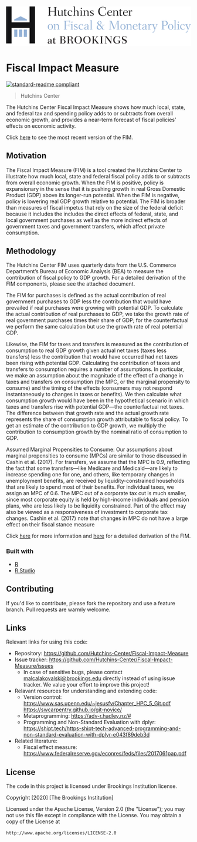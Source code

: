![Logo of the project](https://github.com/Hutchins-Center/Fiscal-Impact-Measure/blob/master/images/HC_NEW_BROOKINGS_RGB.jpg)

# Fiscal Impact Measure
[![standard-readme compliant](https://img.shields.io/badge/readme%20style-standard-brightgreen.svg?style=flat-square)](https://github.com/RichardLitt/standard-readme)

> Hutchins Center

The Hutchins Center Fiscal Impact Measure shows how much local, state, and federal tax and spending policy adds to or subtracts from overall economic growth, and provides a near-term forecast of fiscal policies’ effects on economic activity.

Click [here](https://www.brookings.edu/interactives/hutchins-center-fiscal-impact-measure/) to see the most recent version of the FIM.

## Motivation

The Fiscal Impact Measure (FIM) is a tool created the Hutchins Center to illustrate how much local, state and federal fiscal policy adds to or subtracts from overall economic growth. When the FIM is positive, policy is expansionary in the sense that it is pushing growth in real Gross Domestic Product (GDP) above its longer-run potential. When the FIM is negative, policy is lowering real GDP growth relative to potential. The FIM is broader than measures of fiscal impetus that rely on the size of the federal deficit because it includes the includes the direct effects of federal, state, and local government purchases as well as the more indirect effects of government taxes and government transfers, which affect private consumption.

## Methodology

The Hutchins Center FIM uses quarterly data from the U.S. Commerce Department’s Bureau of Economic Analysis (BEA) to measure the contribution of fiscal policy to GDP growth.  For a detailed derivation of the FIM components, please see the attached document.

The FIM for purchases is defined as the actual contribution of real government purchases to GDP less the contribution that would have prevailed if real purchases were growing with potential GDP. To calculate the actual contribution of real purchases to GDP, we take the growth rate of real government purchases times their share of GDP; for the counterfactual we perform the same calculation but use the growth rate of real potential GDP.

Likewise, the FIM for taxes and transfers is measured as the contribution of consumption to real GDP growth given actual net taxes (taxes less transfers) less the contribution that would have occurred had net taxes been rising with potential GDP. Calculating the contribution of taxes and transfers to consumption requires a number of assumptions. In particular, we make an assumption about the magnitude of the effect of a change in taxes and transfers on consumption (the MPC, or the marginal propensity to consume) and the timing of the effects (consumers may not respond instantaneously to changes in taxes or benefits). We then calculate what consumption growth would have been in the hypothetical scenario in which taxes and transfers rise with potential GDP—the counterfactual net taxes. The difference between that growth rate and the actual growth rate represents the share of consumption growth attributable to fiscal policy. To get an estimate of the contribution to GDP growth, we multiply the contribution to consumption growth by the nominal ratio of consumption to GDP.

Assumed Marginal Propensities to Consume: Our assumptions about marginal propensities to consume (MPCs) are similar to those discussed in Cashin et al. (2017). For transfers, we assume that the MPC is 0.9, reflecting the fact that some transfers—like Medicare and Medicaid—are likely to increase spending one for one, and others, like temporary changes in unemployment benefits, are received by liquidity-constrained households that are likely to spend most of their benefits. For individual taxes, we assign an MPC of 0.6. The MPC out of a corporate tax cut is much smaller, since most corporate equity is held by high-income individuals and pension plans, who are less likely to be liquidity constrained. Part of the effect may also be viewed as a responsiveness of investment to corporate tax changes. Cashin et al. (2017) note that changes in MPC do not have a large effect on their fiscal stance measure

Click [here](https://www.brookings.edu/research/the-hutchins-centers-fiscal-impact-measure/) for more information and [here](https://www.brookings.edu/interactives/hutchins-center-fiscal-impact-measure/) for a detailed derivation of the FIM. 
### Built with
* [R](https://www.r-project.org/)
* [R Studio](https://rstudio.com/)


## Contributing

If you'd like to contribute, please fork the repository and use a feature
branch. Pull requests are warmly welcome.


## Links

Relevant links for using this code:
- Repository: https://github.com/Hutchins-Center/Fiscal-Impact-Measure
- Issue tracker: https://github.com/Hutchins-Center/Fiscal-Impact-Measure/issues
  - In case of sensitive bugs, please contact malcalakovalski@brookings.edu
    directly instead of using issue tracker. We value your effort
    to improve this project!
- Relavant resources for understanding and extending code:
  - Version control: https://www.sas.upenn.edu/~jesusfv/Chapter_HPC_5_Git.pdf
                     https://swcarpentry.github.io/git-novice/
  - Metaprogramming: https://adv-r.hadley.nz/#
  - Programming and Non-Standard Evaluation with dplyr: https://shipt.tech/https-shipt-tech-advanced-programming-and-non-standard-evaluation-with-dplyr-e043f89deb3d
- Related literature:
  -  Fiscal effect measure: https://www.federalreserve.gov/econres/feds/files/2017061pap.pdf


## License

The code in this project is licensed under Brookings Institution license.

Copyright [2020] [The Brookings Institution]

Licensed under the Apache License, Version 2.0 (the "License");
you may not use this file except in compliance with the License.
You may obtain a copy of the License at

    http://www.apache.org/licenses/LICENSE-2.0